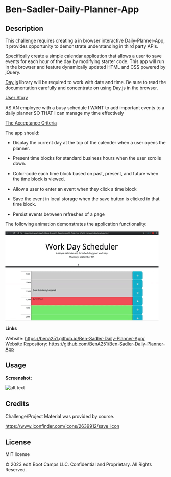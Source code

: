 # Ben-Sadler-Daily-Planner-App

## Description 

This challenge requires creating a in browser interactive Daily-Planner-App, it provides opportunity to demonstrate understanding in third party APIs.

Specifically create a simple calendar application that allows a user to save events for each hour of the day by modifying starter code. This app will run in the browser and feature dynamically updated HTML and CSS powered by jQuery.

[Day.js](https://day.js.org/docs/en/display/format) library will be required to work with date and time. Be sure to read the documentation carefully and concentrate on using Day.js in the browser.

<ins>User Story</ins> <br>

AS AN employee with a busy schedule
I WANT to add important events to a daily planner
SO THAT I can manage my time effectively


<ins>The Acceptance Criteria </ins> <br>

The app should:

* Display the current day at the top of the calender when a user opens the planner.
 
* Present time blocks for standard business hours when the user scrolls down.
 
* Color-code each time block based on past, present, and future when the time block is viewed.
 
* Allow a user to enter an event when they click a time block

* Save the event in local storage when the save button is clicked in that time block.

* Persist events between refreshes of a page

The following animation demonstrates the application functionality:

![A user clicks on slots on the color-coded calendar and edits the events.](./images/05-third-party-apis-homework-demo.gif)


<strong>Links</strong>

Website: https://bena251.github.io/Ben-Sadler-Daily-Planner-App/ <br>
Website Repository: https://github.com/BenA251/Ben-Sadler-Daily-Planner-App


## Usage 


<strong>Screenshot:</strong> <br>

![alt text](./assets/Screenshot.png)


## Credits

Challenge/Project Material was provided by course. 

https://www.iconfinder.com/icons/2639912/save_icon

## License

MIT license




© 2023 edX Boot Camps LLC. Confidential and Proprietary. All Rights Reserved.
